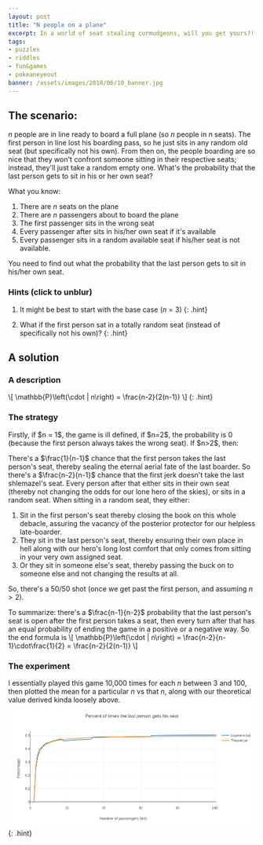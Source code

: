 ```yaml
---
layout: post
title: "N people on a plane"
excerpt: In a world of seat stealing curmudgeons, will you get yours?!
tags:
- puzzles
- riddles
- fun&games
- pokeaneyeout
banner: /assets/images/2018/06/10_banner.jpg
---
```


## The scenario:

$n$ people are in line ready to board a full plane (so $n$ people in $n$ seats). The first person in line lost his boarding pass, so he just sits in any random old seat (but specifically not his own). From then on, the people boarding are so nice that they won't confront someone sitting in their respective seats; instead, they'll just take a random empty one. What's the probability that the last person gets to sit in his or her own seat?

What you know:

1. There are $n$ seats on the plane
1. There are $n$ passengers about to board the plane
1. The first passenger sits in the wrong seat
1. Every passenger after sits in his/her own seat if it's available
1. Every passenger sits in a random available seat if his/her seat is not available.

You need to find out what the probability that the last person gets to sit in his/her own seat.

### Hints (click to unblur)

1. It might be best to start with the base case ($n$ = 3)
    {: .hint}

1. What if the first person sat in a totally random seat (instead of specifically not his own)?
    {: .hint}

## A solution

### A description
\\[ \mathbb{P}\left(\cdot | n\right) = \frac{n-2}{2(n-1)} \\]
{: .hint}


### The strategy
<div class='hint' markdown='1'>
Firstly, if $n = 1$, the game is ill defined, if $n=2$, the probability is 0 (because the first person always takes the wrong seat). If $n>2$, then:

There's a $\frac{1}{n-1}$ chance that the first person takes the last person's seat, thereby sealing the eternal aerial fate of the last boarder. So there's a $\frac{n-2}{n-1}$ chance that the first jerk doesn't take the last shlemazel's seat. Every person after that either sits in their own seat (thereby not changing the odds for our lone hero of the skies), or sits in a random seat. When sitting in a random seat, they either:

1. Sit in the first person's seat thereby closing the book on this whole debacle, assuring the vacancy of the posterior protector for our helpless late-boarder.
1. They sit in the last person's seat, thereby ensuring their own place in hell along with our hero's long lost comfort that only comes from sitting in your very own assigned seat.
1. Or they sit in someone else's seat, thereby passing the buck on to someone else and not changing the results at all.

So, there's a 50/50 shot (once we get past the first person, and assuming $n>2$).

To summarize: there's a $\frac{n-1}{n-2}$ probability that the last person's seat is open after the first person takes a seat, then every turn after that has an equal probability of ending the game in a positive or a negative way. So the end formula is
\\[ \mathbb{P}\left(\cdot | n\right) = \frac{n-2}{n-1}\cdot\frac{1}{2} = \frac{n-2}{2(n-1)} \\]
</div>

### The experiment

I essentially played this game 10,000 times for each $n$ between 3 and 100, then plotted the mean for a particular $n$ vs that $n$, along with our theoretical value derived kinda loosely above.
![percentage plot](/assets/images/2018/06/10_percentagePlot.png)
{: .hint}
